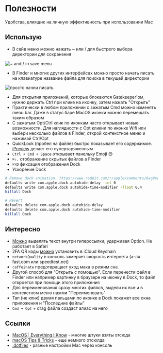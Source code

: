 # Полезности

Удобства, влиящие на личную эффективность при использовании Mac

## Использую

- В сейв меню можно нажать ~ или / для быстрого выбора директории для сохранения

![~ and / in save menu](https://i.imgur.com/dbTUZLP.gif)

- В Finder и многих других интерфейсах можно просто начать писать на клавиатуре название файла для поиска в текущей директории

![просто начни писать](https://i.imgur.com/79dJwYD.gif)

- Для открытия приложений, которые блокаются Gatekeeper'ом, нужно держать Ctrl при клике на иконку, затем нажать "Открыть"
- Практически в любом приложении с зажатым Cmd можно изменять menu bar. Даже в статус баре MacOS иконки можно перемещать таким образом
- С зажатым Opt/Ctrl клик по иконкам часто открывает новые возможности. Для наглядности с Opt кликни по иконке Wifi или выбери несколько файлов в Finder, открой контекстное меню и нажимай Ctrl/Opt
- QuickLook (пробел на файле) быстро показывает его содержимое. [iPreview](https://apps.apple.com/ua/app/ipreview-powerful-quick-look/id1519213509?l=ru&mt=12) делает его суперзаряженным
- `Ctrl + Cmd + Space` открывает панельку Emoji 😊
- `⌘⇧.` отображение скрытых файлов в Finder
- `⌘⌥D` фиксация отображения Dock
- Ускорение Dock

```bash
# Remove dock animation. https://www.reddit.com/r/apple/comments/6xg9xq/tip_of_the_day_one_thing_i_cant_live_without_in/
defaults write com.apple.dock autohide-delay -int 0
defaults write com.apple.dock autohide-time-modifier -float 0.4
killall Dock

# Revert
defaults delete com.apple.dock autohide-delay
defaults delete com.apple.dock autohide-time-modifier
killall Dock
```

## Интересно

- [Можно](https://twitter.com/MBoffin/status/1218668903586394112) выделять текст внутри гиперссылки, удерживая Option. Не работает в Safari
- 2FA QR коды [можно](https://twitter.com/rafahari/status/1456013646144933893) установить в iCloud Keychain
- `networkQuality` в консоль замеряет скорость интернета (а-ля fast.com или speedtest.net)
- `caffeinate` предотвращает уход мака в режим сна.
- Другой способ для "Открыть с помощью". Если перенести файл в Finder или например картинку в браузере на иконку в Dock, то файл откроется при помощи этого приложения
- Для переименования сразу многих файлов, выдели их все и в контекстном меню нажми "Переименовать"
- Тап (не клик) двумя пальцами по иконке в Dock покажет все окна приложения и "Последние файлы"
- `Cmd + Opt` + drag файла создаст алиас на него

## Ссылки

- [MacOS | Everything I Know](https://wiki.nikiv.dev/macOS/) - многие штуки взяты отсюда
- [macOS Tips & Tricks](https://saurabhs.org/macos-tips) - еще немного отсюлда
- [.dotfiles](https://github.com/mathiasbynens/dotfiles/blob/master/.macos) - разные настройки Mac через консоль
